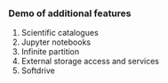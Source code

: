 ### Demo of additional features

1. Scientific catalogues
2. Jupyter notebooks
3. Infinite partition
4. External storage access and services
5. Softdrive

